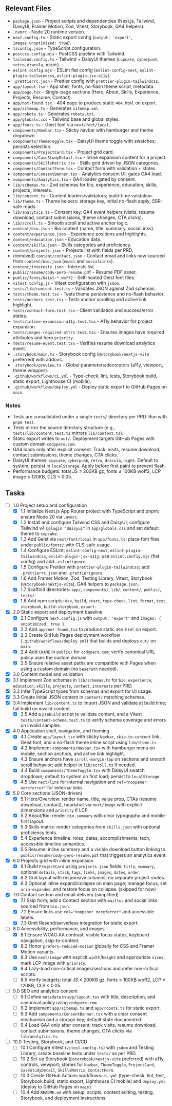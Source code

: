 ## Relevant Files

- `package.json` - Project scripts and dependencies (Next.js, Tailwind, DaisyUI, Framer Motion, Zod, Vitest, Storybook, GA4 helpers).
- `.nvmrc` - Node 20 runtime version.
- `next.config.ts` - Static export config (`output: 'export'`, `images.unoptimized: true`).
- `tsconfig.json` - TypeScript configuration.
- `postcss.config.mjs` - PostCSS pipeline with Tailwind.
- `tailwind.config.ts` - Tailwind + DaisyUI themes (`cupcake`, `cyberpunk`, `retro`, `dracula`, `night`).
- `eslint.config.mjs` - ESLint flat config (`eslint-config-next`, `eslint-plugin-tailwindcss`, `eslint-plugin-jsx-a11y`).
- `.prettierrc.json` - Prettier config with `prettier-plugin-tailwindcss`.
- `app/layout.tsx` - App shell, fonts, no-flash theme script, metadata.
- `app/page.tsx` - Single-page sections (Hero, About, Skills, Experience, Projects, Resume, Contact).
- `app/not-found.tsx` - 404 page to produce static `404.html` on export.
- `app/sitemap.ts` - Generates `sitemap.xml`.
- `app/robots.ts` - Generates `robots.txt`.
- `app/globals.css` - Tailwind base and global styles.
- `app/fonts.ts` - Geist font via `next/font/local`.
- `components/Navbar.tsx` - Sticky navbar with hamburger and theme dropdown.
- `components/ThemeToggle.tsx` - DaisyUI theme toggle with swatches; persists selection.
- `components/ProjectCard.tsx` - Project grid card.
- `components/CaseStudyDetail.tsx` - Inline expansion content for a project.
- `components/SkillsMatrix.tsx` - Skills grid driven by JSON categories.
- `components/ContactForm.tsx` - Contact form with validation + states.
- `components/ConsentBanner.tsx` - Analytics consent UI; gates GA4 load.
- `components/Analytics.tsx` - GA4 loader gated by consent.
- `lib/schemas.ts` - Zod schemas for bio, experience, education, skills, projects, interests.
- `lib/content.ts` - Content loaders/validators; build-time validation.
- `lib/theme.ts` - Theme helpers: storage key, initial no-flash apply, SSR-safe reads.
- `lib/analytics.ts` - Consent key, GA4 event helpers (visits, resume download, contact submissions, theme changes, CTA clicks).
- `lib/scroll.ts` - Smooth scroll and active anchor logic.
- `content/bio.json` - Bio content (name, title, summary, socialLinks).
- `content/experience.json` - Experience positions and highlights.
- `content/education.json` - Education data.
- `content/skills.json` - Skills categories and proficiency.
- `content/projects.json` - Projects list with fields per PRD.
- (removed) `content/contact.json` - Contact email and links now sourced from `content/bio.json` (`email` and `socialLinks`).
- `content/interests.json` - Interests list.
- `public/resume/cody-pero-resume.pdf` - Resume PDF asset.
- `public/fonts/Geist-*.woff2` - Self-hosted Geist font files.
- `vitest.config.js` - Vitest configuration with `jsdom`.
- `tests/lib/content.test.ts` - Validates JSON against Zod schemas.
- `tests/theme.test.tsx` - Tests theme persistence and no-flash behavior.
- `tests/anchors.test.tsx` - Tests anchor scrolling and active link highlight.
- `tests/contact-form.test.tsx` - Client validation and success/error states.
- `tests/inline-expansion-a11y.test.tsx` - A11y behavior for project expansion.
- `tests/images-required-attrs.test.tsx` - Ensures images have required attributes and hero `priority`.
- `tests/resume-event.test.tsx` - Verifies resume download analytics event.
- `.storybook/main.ts` - Storybook config (`@storybook/nextjs-vite` preferred) with addons.
- `.storybook/preview.ts` - Global parameters/decorators (a11y, viewport, theme wrapper).
- `.github/workflows/ci.yml` - Type-check, lint, tests, Storybook build, static export, Lighthouse CI (mobile).
- `.github/workflows/deploy.yml` - Deploy static export to GitHub Pages on `main`.

### Notes

- Tests are consolidated under a single `tests/` directory per PRD. Run with `pnpm test`.
- Tests mirror the source directory structure (e.g., `tests/lib/content.test.ts` mirrors `lib/content.ts`).
- Static export writes to `out/`. Deployment targets GitHub Pages with custom domain `codypero.com`.
- GA4 loads only after explicit consent. Track: visits, resume download, contact submissions, theme changes, CTA clicks.
- DaisyUI themes: `cupcake`, `cyberpunk`, `retro`, `dracula`, `night`. Default to system; persist in `localStorage`. Apply before first paint to prevent flash.
- Performance budgets: total JS ≤ 200KB gz, fonts ≤ 100KB woff2, LCP image ≤ 120KB, CLS < 0.05.

## Tasks

- [ ] 1.0 Project setup and configuration
  - [x] 1.1 Initialize Next.js App Router project with TypeScript and pnpm; ensure Node 20 via `.nvmrc`.
  - [x] 1.2 Install and configure Tailwind CSS and DaisyUI; configure Tailwind v4 `@plugin "daisyui"` in `app/globals.css` and set default theme to `cupcake`.
  - [x] 1.3 Add Geist via `next/font/local` in `app/fonts.ts`; place font files under `public/fonts/` with CLS-safe usage.
  - [x] 1.4 Configure ESLint: `eslint-config-next`, `eslint-plugin-tailwindcss`, `eslint-plugin-jsx-a11y`; use `eslint.config.mjs` (flat config) and add `.eslintignore`.
  - [x] 1.5 Configure Prettier with `prettier-plugin-tailwindcss`; add `.prettierrc.json` and `.prettierignore`.
  - [x] 1.6 Add Framer Motion, Zod, Testing Library, Vitest, Storybook (`@storybook/nextjs-vite`), GA4 helpers to `package.json`.
  - [x] 1.7 Scaffold directories: `app/`, `components/`, `lib/`, `content/`, `public/`, `tests/`.
  - [x] 1.8 Add npm scripts: `dev`, `build`, `start`, `type-check`, `lint`, `format`, `test`, `storybook`, `build-storybook`, `export`.

- [x] 2.0 Static export and deployment baseline
  - [x] 2.1 Configure `next.config.js` with `output: 'export'` and `images: { unoptimized: true }`.
  - [x] 2.2 Add `app/not-found.tsx` to produce static `404.html` on export.
  - [x] 2.3 Create GitHub Pages deployment workflow (`.github/workflows/deploy.yml`) that builds and deploys `out/` on `main`.
  - [x] 2.4 Add `CNAME` in `public/` for `codypero.com`; verify canonical URL policy uses the custom domain.
  - [x] 2.5 Ensure relative asset paths are compatible with Pages when using a custom domain (no `basePath` needed).

- [x] 3.0 Content model and validation
- [x] 3.1 Implement Zod schemas in `lib/schemas.ts` for `bio`, `experience`, `education`, `skills`, `projects`, `contact`, `interests` per PRD.
- [x] 3.2 Infer TypeScript types from schemas and export for UI usage.
- [x] 3.3 Create initial JSON content in `content/` matching schemas.
- [x] 3.4 Implement `lib/content.ts` to import JSON and validate at build time; fail build on invalid content.
  - [x] 3.5 Add a `prebuild` script to validate content, and a Vitest `tests/content-schema.test.ts` to verify schema coverage and errors on invalid samples.

- [x] 4.0 Application shell, navigation, and theming
  - [x] 4.1 Create `app/layout.tsx` with sticky `Navbar`, `skip-to-content` link, Geist font, and a no-flash theme inline script using `lib/theme.ts`.
  - [x] 4.2 Implement `components/Navbar.tsx` with hamburger menu on mobile, section anchors, and active link highlight.
  - [x] 4.3 Ensure anchors have `scroll-margin-top` on sections and smooth scroll behavior; add helper in `lib/scroll.ts` if needed.
  - [x] 4.4 Build `components/ThemeToggle.tsx` with DaisyUI swatch dropdown; default to system on first load; persist to `localStorage`.
  - [x] 4.5 Use `next/link` for internal navigation and `rel="noopener noreferrer"` for external links.

- [x] 5.0 Core sections (JSON-driven)
  - [x] 5.1 Hero/Overview: render name, title, value prop, CTAs (resume download, contact), headshot via `next/image` with explicit dimensions and `priority` if LCP.
  - [x] 5.2 About/Bio: render `bio.summary` with clear typography and mobile-first layout.
  - [x] 5.3 Skills matrix: render categories from `skills.json` with optional proficiency hints.
  - [x] 5.4 Experience timeline: roles, dates, accomplishments, tech; accessible timeline semantics.
  - [x] 5.5 Resume: inline summary and a visible download button linking to `public/resume/cody-pero-resume.pdf` that triggers an analytics event.

- [x] 6.0 Projects grid with inline expansion
  - [x] 6.1 Build `ProjectCard` using `projects.json` fields: `title`, `summary`, optional `details`, `stack`, `tags`, `links`, `images`, `dates`, `order`.
  - [x] 6.2 Grid layout with responsive columns; no separate project routes.
  - [x] 6.3 Optional inline expand/collapse on main page; manage focus, set `aria-expanded`, and restore focus on collapse. (skipped for now)

- [x] 7.0 Contact section and email delivery (simplified)
  - [x] 7.1 Skip form; add a Contact section with `mailto:` and social links sourced from `bio.json`.
  - [x] 7.2 Ensure links use `rel="noopener noreferrer"` and accessible labels.
  - [x] 7.3 Omit Resend/serverless integration for static export.

- [ ] 8.0 Accessibility, performance, and images
  - [x] 8.1 Ensure WCAG AA contrast, visible focus states, keyboard navigation, skip-to-content.
  - [x] 8.2 Honor `prefers-reduced-motion` globally for CSS and Framer Motion variants.
  - [x] 8.3 Use `next/image` with explicit `width`/`height` and appropriate `sizes`; mark LCP image with `priority`.
  - [x] 8.4 Lazy-load non-critical images/sections and defer non-critical scripts.
  - [ ] 8.5 Verify budgets: total JS ≤ 200KB gz, fonts ≤ 100KB woff2, LCP ≤ 120KB, CLS < 0.05.

- [ ] 9.0 SEO and analytics consent
  - [ ] 9.1 Define `metadata` in `app/layout.tsx` with title, description, and canonical policy using `codypero.com`.
  - [ ] 9.2 Implement `app/sitemap.ts` and `app/robots.ts` for static export.
  - [ ] 9.3 Add `components/ConsentBanner.tsx` with a clear consent mechanism and a storage key; default state documented.
  - [ ] 9.4 Load GA4 only after consent; track visits, resume download, contact submissions, theme changes, CTA clicks via `lib/analytics.ts`.

- [ ] 10.0 Testing, Storybook, and CI/CD
  - [ ] 10.1 Configure Vitest (`vitest.config.ts`) with `jsdom` and Testing Library; create baseline tests under `tests/` as per PRD.
  - [ ] 10.2 Set up Storybook (`@storybook/nextjs-vite` preferred) with a11y, controls, viewport; stories for `Navbar`, `ThemeToggle`, `ProjectCard`, `CaseStudyDetail`, `SkillsMatrix`, `ContactForm`.
  - [ ] 10.3 Create GitHub Actions workflows: `ci.yml` (type-check, lint, test, Storybook build, static export, Lighthouse CI mobile) and `deploy.yml` (deploy to GitHub Pages on `main`).
  - [ ] 10.4 Add `README.md` with setup, scripts, content editing, testing, Storybook, and deployment instructions.
